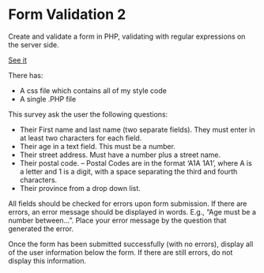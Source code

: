 # Form Validation 2
<p>Create and validate a form in PHP, validating with regular expressions on the server side.</p>
<p><a href="http://lianxiao.dev.fast.sheridanc.on.ca/xiaoyu/FormValidation2/index.php">See it</a></p>
There has:
<ul>
  <li>A css file which contains all of my style code</li>
  <li>A single .PHP file</li>
</ul>

<p>This survey ask the user the following questions:</p>
<ul>
    <li>Their First name and last name (two separate fields). They must enter in at least two characters for each field.</li>
    <li>Their age in a text field. This must be a number.</li>
    <li>Their street address.  Must have a number plus a street name.</li>
    <li>Their postal code. – Postal Codes are in the format ‘A1A 1A1’, where A is a letter and 1 is a digit, with a space separating the third and fourth characters.</li>
    <li>Their province from a drop down list.</li>
</ul>
<p>All fields should be checked for errors upon form submission.  If there are errors, an error message should be displayed in words. E.g., “Age must be a number between…”. Place your error message by the question that generated the error.</p>
<p>Once the form has been submitted successfully (with no errors), display all of the user information below the form. If there are still errors, do not display this information.
</p>
